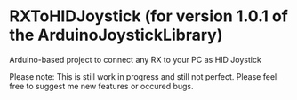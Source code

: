 # RXToHIDJoystick (for version 1.0.1 of the ArduinoJoystickLibrary)
Arduino-based project to connect any RX to your PC as HID Joystick

Please note:
This is still work in progress and still not perfect. Please feel free to suggest me new features or occured bugs.

